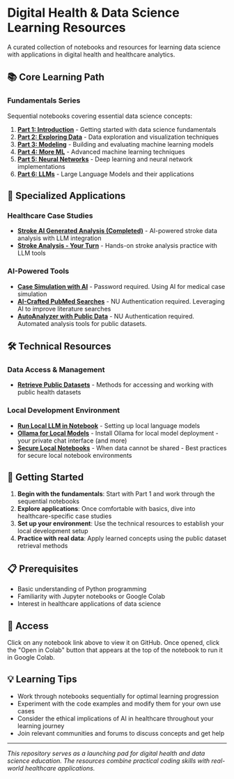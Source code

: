   # Digital Health & Data Science Learning Resources

  A curated collection of notebooks and resources for learning data science with applications in digital health and healthcare analytics.

  ## 📚 Core Learning Path

  ### Fundamentals Series
  Sequential notebooks covering essential data science concepts:

  1. **[Part 1: Introduction](Part_1_Intro.ipynb)** - Getting started with data science fundamentals
  2. **[Part 2: Exploring Data](Part_2_Exploring_Data.ipynb)** - Data exploration and visualization techniques
  3. **[Part 3: Modeling](Part_3_Modeling.ipynb)** - Building and evaluating machine learning models
  4. **[Part 4: More ML](Part_4_More_ML.ipynb)** - Advanced machine learning techniques
  5. **[Part 5: Neural Networks](Part_5_Neural_Networks.ipynb)** - Deep learning and neural network implementations
  6. **[Part 6: LLMs](Part_6_LLMs.ipynb)** - Large Language Models and their applications

  ## 🔬 Specialized Applications

  ### Healthcare Case Studies
  - **[Stroke AI Generated Analysis (Completed)](Stroke_AI_Analysis.ipynb)** - AI-powered stroke data analysis with LLM integration
  - **[Stroke Analysis - Your Turn](Stroke_Your_Turn_with_LLM_Analysis.ipynb)** - Hands-on stroke analysis practice with LLM tools

  ### AI-Powered Tools
  - **[Case Simulation with AI](https://lof-sim.azurewebsites.net/)** - Password required. Using AI for medical case simulation
  - **[AI-Crafted PubMed Searches](https://pubmed-aide.azurewebsites.net/)** - NU Authentication required. Leveraging AI to improve literature searches
  - **[AutoAnalyzer with Public Data](https://autoanalyze.azurewebsites.net/)** - NU Authentication required. Automated analysis tools for public datasets. 

  ## 🛠️ Technical Resources

  ### Data Access & Management
  - **[Retrieve Public Datasets](Retrieve_Public_Datasets.ipynb)** - Methods for accessing and working with public health datasets

  ### Local Development Environment
  - **[Run Local LLM in Notebook](https://github.com/DrDavidL/local-llm)** - Setting up local language models
  - **[Ollama for Local Models](https://ollama.com/)** - Install Ollama for local model deployment - your private chat interface (and more)
  - **[Secure Local Notebooks](https://github.com/DrDavidL/local-colab)** - When data cannot be shared - Best practices for secure local notebook environments

  ## 🚀 Getting Started

  1. **Begin with the fundamentals**: Start with Part 1 and work through the sequential notebooks
  2. **Explore applications**: Once comfortable with basics, dive into healthcare-specific case studies
  3. **Set up your environment**: Use the technical resources to establish your local development setup
  4. **Practice with real data**: Apply learned concepts using the public dataset retrieval methods

  ## 📋 Prerequisites

  - Basic understanding of Python programming
  - Familiarity with Jupyter notebooks or Google Colab
  - Interest in healthcare applications of data science

  ## 🔗 Access

  Click on any notebook link above to view it on GitHub. Once opened, click the "Open in Colab" button that appears at the top of the notebook to run it in Google Colab.

  ## 💡 Learning Tips

  - Work through notebooks sequentially for optimal learning progression
  - Experiment with the code examples and modify them for your own use cases
  - Consider the ethical implications of AI in healthcare throughout your learning journey
  - Join relevant communities and forums to discuss concepts and get help

  ---

  *This repository serves as a launching pad for digital health and data science education. The resources combine practical coding skills with real-world healthcare applications.*